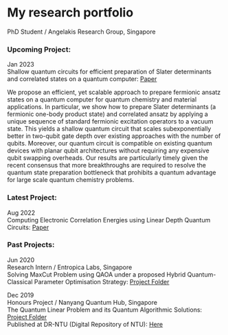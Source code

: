 #  My research portfolio

PhD Student / Angelakis Research Group, Singapore

### Upcoming Project:

Jan 2023\
Shallow quantum circuits for efficient preparation of Slater determinants and correlated states on a quantum computer: [Paper](https://arxiv.org/abs/2301.07477)


We propose an efficient, yet scalable approach to prepare fermionic ansatz states on a quantum computer for quantum chemistry and material applications.
In particular, we show how to prepare Slater determinants (a fermionic one-body product state) and correlated ansatz by applying a unique sequence of standard fermionic excitation operators to a vacuum state.
This yields a shallow quantum circuit that scales subexponentially better in two-qubit gate depth over existing approaches with the number of qubits.
Moreover, our quantum circuit is compatible on existing quantum devices with planar qubit architectures without requiring any expensive qubit swapping overheads.
Our results are particularly timely given the recent consensus that more breakthroughs are required to resolve the quantum state preparation bottleneck that prohibits a quantum advantage for large scale quantum chemistry problems.

### Latest Project:

Aug 2022\
Computing Electronic Correlation Energies using Linear Depth Quantum Circuits: [Paper](http://arxiv.org/abs/2207.03949)

### Past Projects:

Jun 2020\
Research Intern / Entropica Labs, Singapore\
Solving MaxCut Problem using QAOA under a proposed Hybrid Quantum-Classical Parameter Optimisation Strategy: [Project Folder](https://github.com/cheechonghian/about_me/tree/main/2_2020_06_internship_at_entropicalabs)

Dec 2019\
Honours Project / Nanyang Quantum Hub, Singapore\
The Quantum Linear Problem and its Quantum Algorithmic Solutions: [Project Folder](https://github.com/cheechonghian/about_me/tree/main/1_2020_03_final_year_project)\
Published at DR-NTU (Digital Repository of NTU): [Here](https://dr.ntu.edu.sg/handle/10356/138662)
